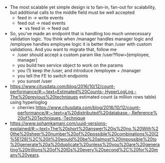 - The most scalable yet simple design is to fan-in, fan-out for scalability, but additional calls to the middle field must be well accepted
	- feed in -> write events
	- feed out -> read events
		- vs feed in -> feed out
- So, you've made an endpoint that is handling too much unnecessary validation logic. You think when /manager handles manager logic and /employee handles employee logic it is better than /user with custom validations. And you want to migrate that, follow me
	- /user should accept a custom param like /user?flow=\[employee, manager\]
	- you build two service object to work on the params
	- you (1) keep the /user, and introduce /employee + /manager
	- you tell the FE to switch endpoints
	- you sunset /user
- https://www.citusdata.com/blog/2016/10/12/count-performance/#:~:text=Estimated%20Counts-,HyperLogLog,-The%20previous%20techniques estimated count (a million rows table) using hyperloglog
	- cherries https://www.citusdata.com/blog/2016/10/12/count-performance/#:~:text=a%20distributed%20database.-,Reference%20of%20Techniques,-Technique
- https://www.sohamkamani.com/uuid-versions-explained/#:~:text=The%20short%20answer%20is%20no.%20With%20the%20sheer%20number%20of%20possible%20combinations%20(2%5E128)%2C%20it%20would%20be%20almost%20impossible%20to%20generate%20a%20duplicate%20unless%20you%20are%20generating%20trillions%20of%20IDs%20every%20second%2C%20for%20many%20years.